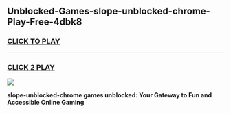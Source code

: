 
## Unblocked-Games-slope-unblocked-chrome-Play-Free-4dbk8
<h3>
<a href="https://premium76.site?title=slope-unblocked-chrome&ref=18A1">CLICK TO PLAY</a></h3>
<hr>

<h3>
<a href="https://premium76.site?title=slope-unblocked-chrome&ref=18A1">CLICK 2 PLAY</a>
  
</h3>

<a href="https://premium76.site?title=slope-unblocked-chrome&ref=18A1"><img src="https://clearcache.store/games.png"></a>


**slope-unblocked-chrome games unblocked: Your Gateway to Fun and Accessible Online Gaming**
